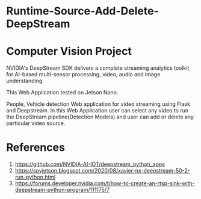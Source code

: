 # Runtime-Source-Add-Delete-DeepStream

# Computer Vision Project

NVIDIA's DeepStream SDK delivers a complete streaming analytics toolkit for AI-based multi-sensor processing, video, audio and image understanding.

This Web Application tested on Jetson Nano.

People, Vehicle detection Web application for video streaming using Flask and Deepstream. In this Web Application user can select any video to run the DeepStream pipeline(Detection Models) and user can add or delete any particular video source.

# References
1. https://github.com/NVIDIA-AI-IOT/deepstream_python_apps
2. https://spyjetson.blogspot.com/2020/08/xavier-nx-deepstream-50-2-run-python.html
3. https://forums.developer.nvidia.com/t/how-to-create-an-rtsp-sink-with-deepstream-python-program/111175/7
